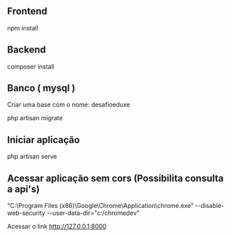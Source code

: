 
## Frontend

npm install

## Backend 

composer install

## Banco ( mysql )

Criar uma base com o nome: desafioeduxe

php artisan migrate

## Iniciar aplicação 

php artisan serve 

## Acessar aplicação sem cors (Possibilita consulta a api's)

"C:\Program Files (x86)\Google\Chrome\Application\chrome.exe" --disable-web-security --user-data-dir="c:/chromedev"

Acessar o link http://127.0.0.1:8000

